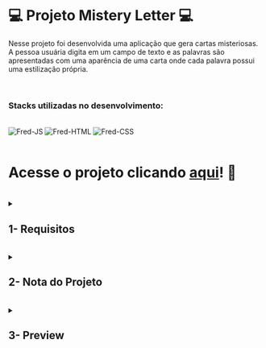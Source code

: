 # :computer: Projeto Mistery Letter :computer:

Nesse projeto foi desenvolvida uma aplicação que gera cartas misteriosas. A pessoa usuária digita em um campo de texto e as palavras são apresentadas com uma aparência de uma carta onde cada palavra possui uma estilização própria.

<br />

### Stacks utilizadas no desenvolvimento:
<div style="display: inline_block"><br>
  <img alt="Fred-JS" src="https://img.shields.io/badge/JavaScript-F7DF1E?style=for-the-badge&logo=javascript&logoColor=black" />
  <img alt="Fred-HTML" src="https://img.shields.io/badge/HTML5-E34F26?style=for-the-badge&logo=html5&logoColor=white" />
  <img alt="Fred-CSS" src="https://img.shields.io/badge/CSS3-1572B6?style=for-the-badge&logo=css3&logoColor=white" />
</div>

<br />

# Acesse o projeto clicando [aqui](https://fredericotp.github.io/trybe-bonus-project-mistery-letter/)! :green_heart:

<br />

<details>
<summary>
  
## 1- Requisitos
  
</summary>
 
### 1 - Crie um `input` com o `ID` `carta-texto` onde a pessoa usuária poderá digitar o conteúdo da carta.

### 2 - Crie um parágrafo com a `tag` `p` e `ID` `carta-gerada` onde a pessoa usuária verá o resultado de sua carta misteriosa.

### 3 - Crie um botão com `ID` `criar-carta` que deve gerar a carta misteriosa ao ser clicado.

### 4 - Faça com que o input com `ID` `carta-texto` permaneça com o texto digitado após clicar no botão de `ID` `criar-carta`.

### 5 - Crie a mensagem 'Por favor, digite o conteúdo da carta.' para caso a pessoa usuária não preencha o campo ou preencha apenas com espaços em branco.

### 6 - Crie a classe `newspaper`.

### 7 - Crie a classe `magazine1`.

### 8 - Crie a classe `magazine2`.

### 9 - Crie a classe `medium`.

### 10 - Crie a classe `big`.

### 11 - Crie a classe `reallybig`.

### 12 - Crie a classe `rotateleft`.

### 13 - Crie a classe `rotateright`.

### 14 - Crie a classe `skewleft`.

### 15 - Crie a classe `skewright`.

### 16 - Adicione as classes de forma aleatória a fim de estilizar as palavras.

## Requisitos Bônus:

### 17 - Adicione a possibilidade de alterar o estilo de uma palavra específica ao clicar nela.

### 18 - Crie um parágrafo com o `ID` `carta-contador` que deve contar o número de palavras geradas naquela carta.

</details>
<br />

<details>
<summary>

## 2- Nota do Projeto

</summary>

## 100% :heavy_check_mark:

![Project-Bonus-Mistery-Letter-Grade](https://github.com/FredericoTP/trybe-bonus-project-mistery-letter/blob/main/images/carta-misteriosa-grade.png?raw=true)

</details>
<br />

<details>
<summary>

## 3- Preview

</summary>

![Project-Bonus-Mistery-Letter-Preview](https://github.com/FredericoTP/trybe-bonus-project-mistery-letter/blob/main/images/carta-misteriosa-preview.png?raw=true)

</details>
